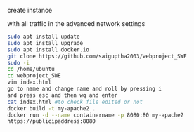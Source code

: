 create instance 

with all traffic in the advanced network settings 
```bash
sudo apt install update 
sudo apt install upgrade 
sudo apt install docker.io
git clone https://github.com/saiguptha2003/webproject_SWE
sudo -i
cd /home/ubuntu
cd webproject_SWE
vim index.html 
go to name and change name and roll by pressing i 
and press esc and then wq and enter 
cat index.html #to check file edited or not
docker build -t my-apache2 .
docker run -d --name containername -p 8080:80 my-apache2 
https://publicipaddress:8080
```

